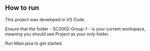 ## How to run

This project was developed in VS Code.

Ensure that the folder - SC2002-Group-1 - is your current workspace, meaning you should see Project as your only folder.

Run Main.java to get started